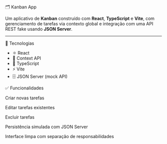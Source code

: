  🗂️ Kanban App

Um aplicativo de **Kanban** construído com **React**, **TypeScript** e **Vite**, com gerenciamento de tarefas via contexto global e integração com uma API REST fake usando **JSON Server**.

------

 🚀 Tecnologias

- ⚛️ React
- 🧠 Context API
- 🧩 TypeScript
- ⚡ Vite
- 🗄️ JSON Server (mock API)


✅ Funcionalidades

Criar novas tarefas

Editar tarefas existentes

Excluir tarefas

Persistência simulada com JSON Server

Interface limpa com separação de responsabilidades
